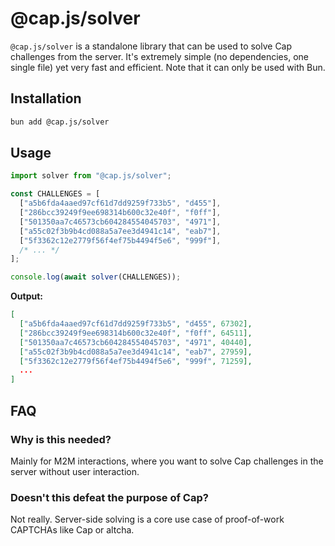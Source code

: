 # @cap.js/solver

`@cap.js/solver` is a standalone library that can be used to solve Cap challenges from the server. It's extremely simple (no dependencies, one single file) yet very fast and efficient. Note that it can only be used with Bun.

## Installation

```bash
bun add @cap.js/solver
```

## Usage

```js
import solver from "@cap.js/solver";

const CHALLENGES = [
  ["a5b6fda4aaed97cf61d7dd9259f733b5", "d455"],
  ["286bcc39249f9ee698314b600c32e40f", "f0ff"],
  ["501350aa7c46573cb604284554045703", "4971"],
  ["a55c02f3b9b4cd088a5a7ee3d4941c14", "eab7"],
  ["5f3362c12e2779f56f4ef75b4494f5e6", "999f"],
  /* ... */
];

console.log(await solver(CHALLENGES));
```

**Output:**

```json
[
  ["a5b6fda4aaed97cf61d7dd9259f733b5", "d455", 67302],
  ["286bcc39249f9ee698314b600c32e40f", "f0ff", 64511],
  ["501350aa7c46573cb604284554045703", "4971", 40440],
  ["a55c02f3b9b4cd088a5a7ee3d4941c14", "eab7", 27959],
  ["5f3362c12e2779f56f4ef75b4494f5e6", "999f", 71259],
  ...
]
```

## FAQ

### Why is this needed?
Mainly for M2M interactions, where you want to solve Cap challenges in the server without user interaction.

### Doesn't this defeat the purpose of Cap?
Not really. Server-side solving is a core use case of proof-of-work CAPTCHAs like Cap or altcha.